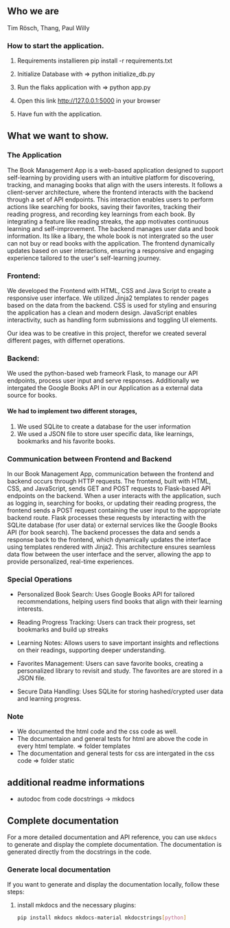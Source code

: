 ## Who we are
Tim Rösch, 
Thang, 
Paul Willy


### How to start the application.

1. Requirements installieren pip install -r requirements.txt

2. Initialize Database with =>  python initialize_db.py

3. Run the flaks application with => python app.py 

4. Open this link http://127.0.0.1:5000 in your browser

5. Have fun with the application.


## What we want to show.

### The Application
The Book Management App is a web-based application designed to support self-learning by providing users with an intuitive platform for discovering, tracking, and managing books that align with the users interests. It follows a client-server architecture, where the frontend interacts with the backend through a set of API endpoints. This interaction enables users to perform actions like searching for books, saving their favorites, tracking their reading progress, and recording key learnings from each book. By integrating a feature like reading streaks, the app motivates continuous learning and self-improvement. The backend manages user data and book information. Its like a libary, the whole book is not intergrated so the user can not buy or read books with the application. The frontend dynamically updates based on user interactions, ensuring a responsive and engaging experience tailored to the user's self-learning journey.

### Frontend:
We developed the Frontend with HTML, CSS and Java Script to create a responsive user interface.
We utilized Jinja2 templates to render pages based on the data from the backend.
CSS is used for styling and ensuring the application has a clean and modern design.
JavaScript enables interactivity, such as handling form submissions and toggling UI elements.

Our idea was to be creative in this project, therefor we created several different pages, with differnet operations.

### Backend:

We used the python-based web frameork Flask, to manage our API endpoints, process user input and serve responses.
Additionally we intergated the Google Books API in our Application as a external data source for books.

#### We had to implement two different storages, 

1. We used SQLite to create a database for the user information
2. We used a JSON file to store user specific data, like learnings, bookmarks and his favorite books.



### Communication between Frontend and Backend

In our Book Management App, communication between the frontend and backend occurs through HTTP requests. The frontend, built with HTML, CSS, and JavaScript, sends GET and POST requests to Flask-based API endpoints on the backend. When a user interacts with the application, such as logging in, searching for books, or updating their reading progress, the frontend sends a POST request containing the user input to the appropriate backend route. Flask processes these requests by interacting with the SQLite database (for user data) or external services like the Google Books API (for book search). The backend processes the data and sends a response back to the frontend, which dynamically updates the interface using templates rendered with Jinja2. This architecture ensures seamless data flow between the user interface and the server, allowing the app to provide personalized, real-time experiences.

### Special Operations 

- Personalized Book Search: Uses Google Books API for tailored recommendations, helping users find books that align with their learning interests.

- Reading Progress Tracking: Users can track their progress, set bookmarks and build up streaks

- Learning Notes: Allows users to save important insights and reflections on their readings, supporting deeper understanding.

- Favorites Management: Users can save favorite books, creating a personalized library to revisit and study. The favorites are are stored in a JSON file.

- Secure Data Handling: Uses SQLite for storing hashed/crypted user data and learning progress.

### Note 
- We documented the html code and the css code as well. 
- The documentaion and general tests for html are above the code in every html template. => folder templates
- The documentation and general tests for css are intergated in the css code => folder static

## additional readme informations
- autodoc from code docstrings -> mkdocs

## Complete documentation

For a more detailed documentation and API reference, you can use `mkdocs` to generate and display the complete documentation. The documentation is generated directly from the docstrings in the code.

### Generate local documentation

If you want to generate and display the documentation locally, follow these steps:

1. install mkdocs and the necessary plugins:
   ```bash
   pip install mkdocs mkdocs-material mkdocstrings[python]


